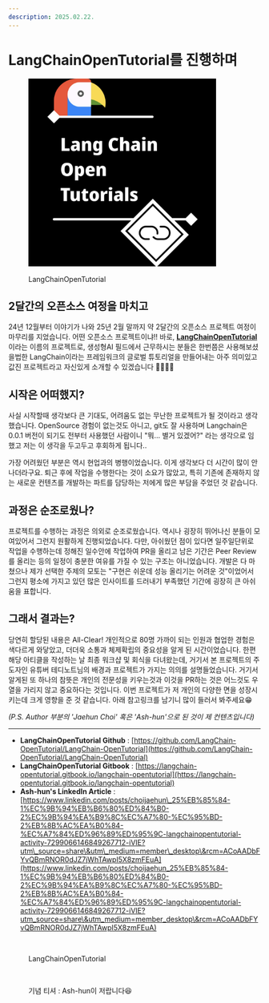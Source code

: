 ```yaml
---
description: 2025.02.22.
---
```


# LangChainOpenTutorial를 진행하며

<figure><img src="../.gitbook/assets/image (4).png" alt="" width="375"><figcaption><p>LangChainOpenTutorial</p></figcaption></figure>

## 2달간의 오픈소스 여정을 마치고

24년 12월부터 이야기가 나와 25년 2월 말까지 약 2달간의 오픈소스 프로젝트 여정이 마무리를 지었습니다. 어떤 오픈소스 프로젝트이냐!! 바로, [**LangChainOpenTutorial**](https://github.com/LangChain-OpenTutorial/LangChain-OpenTutorial)이라는 이름의 프로젝트로, 생성형AI 필드에서 근무하시는 분들은 한번쯤은 사용해보셨을법한 LangChain이라는 프레임워크의 글로벌 튜토리얼을 만들어내는 아주 의미있고 값진 프로젝트라고 자신있게 소개할 수 있겠습니다 👏👏👏👏

## 시작은 어떠했지?

사실 시작할때 생각보다 큰 기대도, 어려움도 없는 무난한 프로젝트가 될 것이라고 생각했습니다. OpenSource 경험이 없는것도 아니고, git도 잘 사용하며 Langchain은 0.0.1 버전이 되기도 전부터 사용했던 사람이니 "뭐... 별거 있겠어?" 라는 생각으로 임했고 저는 이 생각을 두고두고 후회하게 됩니다..

가장 어려웠던 부분은 역시 현업과의 병행이었습니다. 이게 생각보다 더 시간이 많이 안나더라구요. 퇴근 후에 작업을 수행한다는 것이 소요가 많았고, 특히 기존에 존재하지 않는 새로운 컨텐츠를 개발하는 파트를 담당하는 저에게 많은 부담을 주었던 것 같습니다.

## 과정은 순조로웠나?

프로젝트를 수행하는 과정은 의외로 순조로웠습니다. 역시나 굉장히 뛰어나신 분들이 모여있어서 그런지 원활하게 진행되었습니다. 다만, 아쉬웠던 점이 있다면 일주일단위로 작업을 수행하는데 정해진 일수안에 작업하여 PR을 올리고 남은 기간은 Peer Review를 올리는 등의 일정이 충분한 여유를 가질 수 있는 구조는 아니었습니다. 개발은 다 마쳤으나 제가 선택한 주제의 모토는 "구현은 쉬운데 성능 올리기는 어려운 것"이었어서 그런지 평소에 가지고 있던 많은 인사이트를 드러내기 부족했던 기간에 굉장히 큰 아쉬움을 표합니다.

## 그래서 결과는?

당연히 할당된 내용은 All-Clear! 개인적으로 80명 가까이 되는 인원과 협업한 경험은 색다르게 와닿았고, 더더욱 소통과 체제확립의 중요성을 알게 된 시간이었습니다. 한편 해당 아티클을 작성하는 날 최종 워크샵 및 회식을 다녀왔는데, 거기서 본 프로젝트의 주도자인 유튜버 테디노트님의 배경과 프로젝트가 가지는 의의를 설명들었습니다. 거기서 알게된 또 하나의 참뜻은 개인의 전문성을 키우는것과 이것을 PR하는 것은 어느것도 우열을 가리지 않고 중요하다는 것입니다. 이번 프로젝트가 저 개인의 다양한 면을 성장시키는데 크게 영향을 준 것 같습니다. 아래 참고링크를 남기니 많이 들러서 봐주세요😁

_(P.S. Author 부분의 'Jaehun Choi' 혹은 'Ash-hun'으로 된 것이 제 컨텐츠입니다)_

***

* **LangChainOpenTutorial Github** : [https://github.com/LangChain-OpenTutorial/LangChain-OpenTutorial](https://github.com/LangChain-OpenTutorial/LangChain-OpenTutorial)
* **LangChainOpenTutorial Gitbook** : [https://langchain-opentutorial.gitbook.io/langchain-opentutorial](https://langchain-opentutorial.gitbook.io/langchain-opentutorial)
* **Ash-hun's LinkedIn Article** : [https://www.linkedin.com/posts/choijaehun\_25%EB%85%84-1%EC%9B%94%EB%B6%80%ED%84%B0-2%EC%9B%94%EA%B9%8C%EC%A7%80-%EC%95%BD-2%EB%8B%AC%EA%B0%84-%EC%A7%84%ED%96%89%ED%95%9C-langchainopentutorial-activity-7299066146849267712-iVIE?utm\_source=share\&utm\_medium=member\_desktop\&rcm=ACoAADbFYvQBmRNOR0dJZ7jWhTAwpI5X8zmFEuA](https://www.linkedin.com/posts/choijaehun_25%EB%85%84-1%EC%9B%94%EB%B6%80%ED%84%B0-2%EC%9B%94%EA%B9%8C%EC%A7%80-%EC%95%BD-2%EB%8B%AC%EA%B0%84-%EC%A7%84%ED%96%89%ED%95%9C-langchainopentutorial-activity-7299066146849267712-iVIE?utm_source=share\&utm_medium=member_desktop\&rcm=ACoAADbFYvQBmRNOR0dJZ7jWhTAwpI5X8zmFEuA)

<figure><img src="../.gitbook/assets/lcot_튜토리얼.jpeg" alt="" width="375"><figcaption><p>LangChainOpenTutorial</p></figcaption></figure>

<figure><img src="../.gitbook/assets/lcot_티셔츠.jpeg" alt="" width="375"><figcaption><p>기념 티셔 : Ash-hun이 저랍니다😆</p></figcaption></figure>
